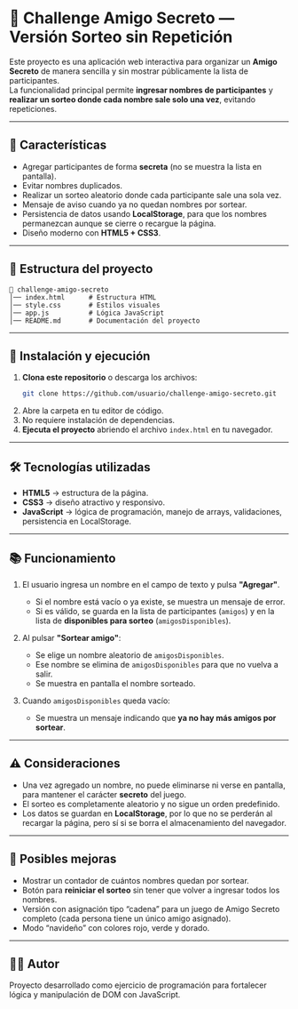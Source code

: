 # 🎁 Challenge Amigo Secreto — Versión Sorteo sin Repetición

Este proyecto es una aplicación web interactiva para organizar un **Amigo Secreto** de manera sencilla y sin mostrar públicamente la lista de participantes.  
La funcionalidad principal permite **ingresar nombres de participantes** y **realizar un sorteo donde cada nombre sale solo una vez**, evitando repeticiones.

---

## 📌 Características
- Agregar participantes de forma **secreta** (no se muestra la lista en pantalla).
- Evitar nombres duplicados.
- Realizar un sorteo aleatorio donde cada participante sale una sola vez.
- Mensaje de aviso cuando ya no quedan nombres por sortear.
- Persistencia de datos usando **LocalStorage**, para que los nombres permanezcan aunque se cierre o recargue la página.
- Diseño moderno con **HTML5 + CSS3**.

---

## 📂 Estructura del proyecto
```
📁 challenge-amigo-secreto
│── index.html      # Estructura HTML
│── style.css       # Estilos visuales
│── app.js          # Lógica JavaScript
│── README.md       # Documentación del proyecto
```

---

## 🚀 Instalación y ejecución
1. **Clona este repositorio** o descarga los archivos:
   ```bash
   git clone https://github.com/usuario/challenge-amigo-secreto.git
   ```
2. Abre la carpeta en tu editor de código.
3. No requiere instalación de dependencias.
4. **Ejecuta el proyecto** abriendo el archivo `index.html` en tu navegador.

---

## 🛠️ Tecnologías utilizadas
- **HTML5** → estructura de la página.
- **CSS3** → diseño atractivo y responsivo.
- **JavaScript** → lógica de programación, manejo de arrays, validaciones, persistencia en LocalStorage.

---

## 📚 Funcionamiento
1. El usuario ingresa un nombre en el campo de texto y pulsa **"Agregar"**.  
   - Si el nombre está vacío o ya existe, se muestra un mensaje de error.
   - Si es válido, se guarda en la lista de participantes (`amigos`) y en la lista de **disponibles para sorteo** (`amigosDisponibles`).

2. Al pulsar **"Sortear amigo"**:
   - Se elige un nombre aleatorio de `amigosDisponibles`.
   - Ese nombre se elimina de `amigosDisponibles` para que no vuelva a salir.
   - Se muestra en pantalla el nombre sorteado.

3. Cuando `amigosDisponibles` queda vacío:
   - Se muestra un mensaje indicando que **ya no hay más amigos por sortear**.

---

## ⚠️ Consideraciones
- Una vez agregado un nombre, no puede eliminarse ni verse en pantalla, para mantener el carácter **secreto** del juego.
- El sorteo es completamente aleatorio y no sigue un orden predefinido.
- Los datos se guardan en **LocalStorage**, por lo que no se perderán al recargar la página, pero sí si se borra el almacenamiento del navegador.

---

## 🚀 Posibles mejoras
- Mostrar un contador de cuántos nombres quedan por sortear.
- Botón para **reiniciar el sorteo** sin tener que volver a ingresar todos los nombres.
- Versión con asignación tipo “cadena” para un juego de Amigo Secreto completo (cada persona tiene un único amigo asignado).
- Modo “navideño” con colores rojo, verde y dorado.

---

## 👨‍💻 Autor
Proyecto desarrollado como ejercicio de programación para fortalecer lógica y manipulación de DOM con JavaScript.

